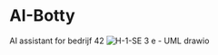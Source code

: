 # AI-Botty
AI assistant for bedrijf 42
![H-1-SE 3 e - UML drawio](https://github.com/NoahGram/AI-Botty/assets/127402999/3adf6c73-cb0d-4ae9-87c6-4279df015829)
